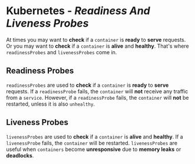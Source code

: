 # **Kubernetes** - ***Readiness And Liveness Probes***

At times you may want to **check** if a `container` is **ready** to **serve** requests. Or you may want to **check** if a `container` is **alive** and **healthy**. That's where `readinessProbes` and `livenessProbes` come in.


## **Readiness Probes**

`readinessProbes` are used to **check** if a `container` is **ready** to **serve** requests. If a `readinessProbe` fails, the `container` will **not** receive any traffic from a `service`. However, if a `readinessProbe` fails, the `container` will **not** be restarted, unless it is also `unhealthy`.

## **Liveness Probes**

`livenessProbes` are used to **check** if a `container` is **alive** and **healthy**. If a `livenessProbe` fails, the `container` will be restarted. `livenessProbes` are useful when `containers` become **unresponsive** due to **memory leaks** or **deadlocks**.



